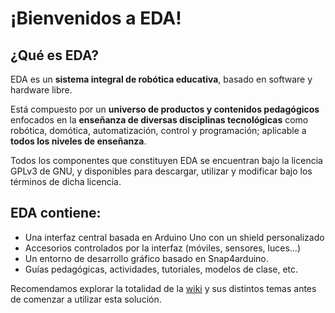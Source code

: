 # ¡Bienvenidos a EDA!

## ¿Qué es EDA?

EDA es un **sistema integral de robótica educativa**, basado en software y hardware libre.

Está compuesto por un **universo de productos y contenidos pedagógicos** enfocados en la **enseñanza de diversas disciplinas tecnológicas** como robótica, domótica, automatización, control y programación; aplicable a **todos los niveles de enseñanza**.

Todos los componentes que constituyen EDA se encuentran bajo la licencia GPLv3 de GNU, y disponibles para descargar, utilizar y modificar bajo los términos de dicha licencia.

## EDA contiene:

* Una interfaz central basada en Arduino Uno con un shield personalizado
* Accesorios controlados por la interfaz (móviles, sensores, luces...)
* Un entorno de desarrollo gráfico basado en Snap4arduino.
* Guías pedagógicas, actividades, tutoriales, modelos de clase, etc.

Recomendamos explorar la totalidad de la [wiki](https://github.com/DonFaradio/EDA/wiki/) y sus distintos temas antes de comenzar a utilizar esta solución.
